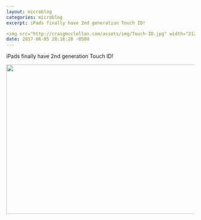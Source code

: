 ```yaml
---
layout: microblog
categories: microblog
excerpt: iPads finally have 2nd generation Touch ID!

<img src="http://craigmcclellan.com/assets/img/Touch-ID.jpg" width="2125", height="400">
date: 2017-06-05 20:16:28 -0500
---
```


iPads finally have 2nd generation Touch ID!

<img src="http://craigmcclellan.com/assets/img/Touch-ID.jpg" width="2125" height="400">